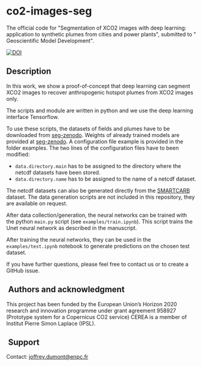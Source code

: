 # co2-images-seg
The official code for "Segmentation of XCO2 images with deep learning: application to synthetic plumes from cities and power plants", submitted to " Geoscientific Model Development".

[![DOI](https://zenodo.org/badge/570560732.svg)](https://zenodo.org/badge/latestdoi/570560732)

## Description

In this work, we show a proof-of-concept that deep learning can segment XCO2 images 
to recover anthropogenic hotspot plumes from XCO2 images only.

The scripts and module are written in python and we use the deep learning interface Tensorflow.

To use these scripts, the datasets of fields and plumes have to be downloaded from [seg-zenodo](https://zenodo.org/record/7362580).
Weights of already trained models are provided at [seg-zenodo](https://zenodo.org/record/7362580).
A configuration file example is provided in the folder examples.
The two lines of the configuration files have to been modified:
- `data.directory.main` has to be assigned to the directory where the netcdf datasets have been stored.
- `data.directory.name` has to be assigned to the name of a netcdf dataset.

The netcdf datasets can also be generated directly from the [SMARTCARB](https://zenodo.org/record/4034266#.Yt6btp5BzmE) dataset.
The data generation scripts are not included in this repository, they are available on request.


After data collection/generation, the neural networks can be trained with the python `main.py` script (see `examples/train.ipynb`).
This script trains the Unet neural network as described in the manuscript. 

After training the neural networks, they can be used in the `examples/test.ipynb` notebook to generate predictions on the chosen test dataset.

If you have further questions, please feel free to contact us or to create a GitHub issue.


##  Authors and acknowledgment

This project has been funded by the European Union’s Horizon 2020 research and innovation programme under grant agreement 958927 (Prototype system for a Copernicus CO2 service)
CEREA is a member of Institut Pierre Simon Laplace (IPSL).

##  Support

Contact: joffrey.dumont@enpc.fr
